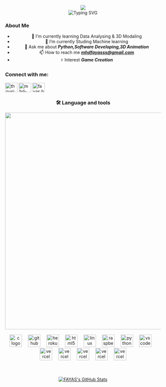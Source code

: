 <div align="center">
 <img src="https://github.com/Anmol-Baranwal/Cool-GIFs-For-GitHub/assets/74038190/d48893bd-0757-481c-8d7e-ba3e163feae7" />

<div align="center">
    <img
        src="https://readme-typing-svg.herokuapp.com?font=GlossAndBloom&size=30&duration=4997&color=993300&background=FF673200&center=true&vCenter=true&lines=HEY+BUDDY;FAYAS+HERE!"
            alt="Typing SVG"
        /
</div>
 <h3 align="left">About Me</h3>
<p align="left">

- 🌱 I’m currently learning Data Analysing & 3D Modaling
- 🔭 I’m currently Studing Machine learning
- 💬 Ask me about ***Python,Software Developing,3D Animation***
- 📫 How to reach me ***mhdfayasss@gmail.com***
- ⚡ Interest ***Game Creation***
</p>
<h3 align="left">Connect with me:</h3>
<p align="left">
<a href="https://twitter.com/thousi_731" target="blank"><img align="center" src="https://raw.githubusercontent.com/rahuldkjain/github-profile-readme-generator/master/src/images/icons/Social/twitter.svg" alt="thousi_731" height="30" width="40" /></a>
<a href="[https://linkedin.com/in/mhd-fayas](https://www.linkedin.com/in/mhd-fayas-5a3220335?utm_source=share&utm_campaign=share_via&utm_content=profile&utm_medium=android_app)" target="blank"><img align="center" src="https://raw.githubusercontent.com/rahuldkjain/github-profile-readme-generator/master/src/images/icons/Social/linked-in-alt.svg" alt="mhd-fayas" height="30" width="40" /></a>
<a href="https://instagram.com/fayas.hub" target="blank"><img align="center" src="https://raw.githubusercontent.com/rahuldkjain/github-profile-readme-generator/master/src/images/icons/Social/instagram.svg" alt="fayas.hub" height="30" width="40" /></a>
</p>





###

<h3 align="center">🛠 Language and tools</h3>
<img src="https://user-images.githubusercontent.com/74038190/212284100-561aa473-3905-4a80-b561-0d28506553ee.gif" width="700">
<br><br>
<div align="center">
  <img src="https://skillicons.dev/icons?i=c" height="40" alt="c logo" 
  <img src="https://skillicons.dev/icons?i=git" height="40" alt="git logo"  />
  <img width="12" />
  <img src="https://skillicons.dev/icons?i=github" height="40" alt="github logo"  />
  <img width="12" />
  <img src="https://cdn.jsdelivr.net/gh/devicons/devicon/icons/heroku/heroku-original.svg" height="40" alt="heroku logo"  />
  <img width="12" />
  <img src="https://skillicons.dev/icons?i=html" height="40" alt="html5 logo"  />
  <img width="12" />
  <img src="https://skillicons.dev/icons?i=linux" height="40" alt="linux logo"  />
  <img width="12" />
  <img src="https://skillicons.dev/icons?i=raspberrypi" height="40" alt="raspberrypi logo"  />
  <img width="12" />
  <img src="https://skillicons.dev/icons?i=py" height="40" alt="python logo"  />
  <img width="12" />
  <img src="https://skillicons.dev/icons?i=vscode" height="40" alt="vscode logo"  />
  <img width="12" />
  <img src="https://skillicons.dev/icons?i=windows" height="40" alt="vercel logo"  />
    <img width="12" />
  <img src="https://skillicons.dev/icons?i=photoshop" height="40" alt="vercel logo"  />
    <img width="12" />
  <img src="https://skillicons.dev/icons?i=googlecloud" height="40" alt="vercel logo"  />
    <img width="12" />
<img src="https://skillicons.dev/icons?i=androidstudio" height="40" alt="vercel logo"  />
    <img width="12" />
<img src="https://skillicons.dev/icons?i=ubuntu" height="40" alt="vercel logo"  />


####


<br>


<p align="center">
  <a href="https://github.com/FAYAS"> <img  alt="FAYAS's GitHub Stats" src="https://awesome-github-stats.azurewebsites.net/user-stats/FAYASHERE?cardType=github&theme=github-dark&preferLogin=true" />  </a>

